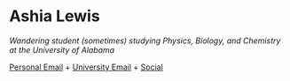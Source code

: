 # Ashia Lewis

_Wandering student (sometimes) studying Physics, Biology, and Chemistry at the University of Alabama_ 

[Personal Email](mailto:pantagruelspendulum@protonmail.com) + [University Email](mailto:atlewis5@crimson.ua.edu.com) + [Social](https://www.goodreads.com/user/show/25702327-ash)
